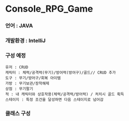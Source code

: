 # Console_RPG_Game
### 언어 : JAVA
### 개발환경 : IntelliJ
### 구성 예정
```
유저 : CRUD
캐릭터 : 체력/공격력(무기)/방어력(방어구)/골드// CRUD 추가
도구 : 무기/방어구/회복 아이템
가방 : 무기보관/장착해제
상점 : 무기팔기
적 : 내 캐릭터와 상호작용(체력/공격력/방어력) / 처치시 골드 획득
스테이지 : 특정 조건을 달성하면 다음 스테이지로 넘어감
```
### 클래스 구성
